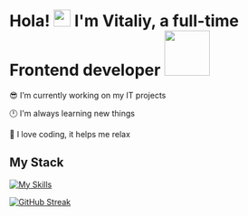 # <div>Hola! <img src="https://emojis.slackmojis.com/emojis/images/1531849430/4246/blob-sunglasses.gif?1531849430" width="30"/> I'm Vitaliy, a full-time Frontend developer <img src="https://media.giphy.com/media/WUlplcMpOCEmTGBtBW/giphy.gif" width="80">


😎 I’m currently working on my IT projects

🕛 I'm always learning new things  

🌲 I love coding, it helps me relax  
</div>  
  
## <div>My Stack</div>  

[![My Skills](https://skillicons.dev/icons?i=html,css,scss,bootstrap,js,ts,react,redux,next,jest,webpack,gulp,figma,git,npm,netlify,vercel,vscode,windows&)](https://skillicons.dev)

[![GitHub Streak](http://github-readme-streak-stats.herokuapp.com?user=VitaliyLF&theme=transparent&hide_border=true)](https://git.io/streak-stats)



